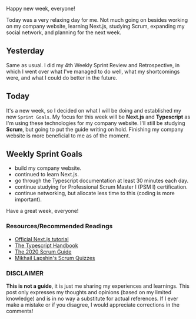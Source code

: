Happy new week, everyone!

Today was a very relaxing day for me. Not much going on besides working on my company website, learning Next.js, studying Scrum, expanding my social network, and planning for the next week.

## Yesterday

Same as usual. I did my 4th Weekly Sprint Review and Retrospective, in which I went over what I've managed to do well, what my shortcomings were, and what I could do better in the future.

## Today

It's a new week, so I decided on what I will be doing and established my new `Sprint Goals`. My focus for this week will be **Next.js** and **Typescript** as I'm using these technologies for my company website. I'll still be studying **Scrum**, but going to put the guide writing on hold. Finishing my company website is more beneficial to me as of the moment.

## Weekly Sprint Goals

- build my company website.
- continued to learn Next.js.
- go through the Typescript documentation at least 30 minutes each day.
- continue studying for Professional Scrum Master I (PSM I) certification.
- continue networking, but allocate less time to this (coding is more important).

Have a great week, everyone!

### Resources/Recommended Readings

- [Official Next.js tutorial](https://nextjs.org/learn/basics/create-nextjs-app?utm_source=next-site&utm_medium=nav-cta&utm_campaign=next-website)
- [The Typescript Handbook](https://www.typescriptlang.org/docs/handbook/intro.html)
- [The 2020 Scrum Guide](https://scrumguides.org/scrum-guide.html)
- [Mikhail Lapshin's Scrum Quizzes](https://mlapshin.com/index.php/scrum-quizzes/)

### DISCLAIMER

**This is not a guide**, it is just me sharing my experiences and learnings. This post only expresses my thoughts and opinions (based on my limited knowledge) and is in no way a substitute for actual references. If I ever make a mistake or if you disagree, I would appreciate corrections in the comments!
